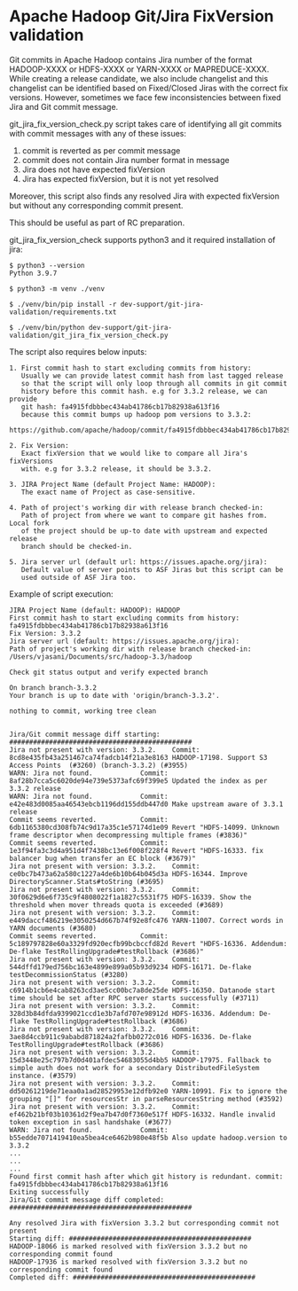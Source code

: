 <!--
Licensed to the Apache Software Foundation (ASF) under one or more
contributor license agreements.  See the NOTICE file distributed with
this work for additional information regarding copyright ownership.
The ASF licenses this file to You under the Apache License, Version 2.0
(the "License"); you may not use this file except in compliance with
the License.  You may obtain a copy of the License at

http://www.apache.org/licenses/LICENSE-2.0

Unless required by applicable law or agreed to in writing, software
distributed under the License is distributed on an "AS IS" BASIS,
WITHOUT WARRANTIES OR CONDITIONS OF ANY KIND, either express or implied.
See the License for the specific language governing permissions and
limitations under the License.
-->

Apache Hadoop Git/Jira FixVersion validation
============================================================

Git commits in Apache Hadoop contains Jira number of the format
HADOOP-XXXX or HDFS-XXXX or YARN-XXXX or MAPREDUCE-XXXX.
While creating a release candidate, we also include changelist
and this changelist can be identified based on Fixed/Closed Jiras
with the correct fix versions. However, sometimes we face few
inconsistencies between fixed Jira and Git commit message.

git_jira_fix_version_check.py script takes care of
identifying all git commits with commit
messages with any of these issues:

1. commit is reverted as per commit message
2. commit does not contain Jira number format in message
3. Jira does not have expected fixVersion
4. Jira has expected fixVersion, but it is not yet resolved

Moreover, this script also finds any resolved Jira with expected
fixVersion but without any corresponding commit present.

This should be useful as part of RC preparation.

git_jira_fix_version_check supports python3 and it required
installation of jira:

```
$ python3 --version
Python 3.9.7

$ python3 -m venv ./venv

$ ./venv/bin/pip install -r dev-support/git-jira-validation/requirements.txt

$ ./venv/bin/python dev-support/git-jira-validation/git_jira_fix_version_check.py

```

The script also requires below inputs:
```
1. First commit hash to start excluding commits from history:
   Usually we can provide latest commit hash from last tagged release
   so that the script will only loop through all commits in git commit
   history before this commit hash. e.g for 3.3.2 release, we can provide
   git hash: fa4915fdbbbec434ab41786cb17b82938a613f16
   because this commit bumps up hadoop pom versions to 3.3.2:
   https://github.com/apache/hadoop/commit/fa4915fdbbbec434ab41786cb17b82938a613f16

2. Fix Version:
   Exact fixVersion that we would like to compare all Jira's fixVersions
   with. e.g for 3.3.2 release, it should be 3.3.2.

3. JIRA Project Name (default Project Name: HADOOP):
   The exact name of Project as case-sensitive.

4. Path of project's working dir with release branch checked-in:
   Path of project from where we want to compare git hashes from. Local fork
   of the project should be up-to date with upstream and expected release
   branch should be checked-in.

5. Jira server url (default url: https://issues.apache.org/jira):
   Default value of server points to ASF Jiras but this script can be
   used outside of ASF Jira too.
```


Example of script execution:
```
JIRA Project Name (default: HADOOP): HADOOP
First commit hash to start excluding commits from history: fa4915fdbbbec434ab41786cb17b82938a613f16
Fix Version: 3.3.2
Jira server url (default: https://issues.apache.org/jira):
Path of project's working dir with release branch checked-in: /Users/vjasani/Documents/src/hadoop-3.3/hadoop

Check git status output and verify expected branch

On branch branch-3.3.2
Your branch is up to date with 'origin/branch-3.3.2'.

nothing to commit, working tree clean


Jira/Git commit message diff starting: ##############################################
Jira not present with version: 3.3.2. 	 Commit: 8cd8e435fb43a251467ca74fadcb14f21a3e8163 HADOOP-17198. Support S3 Access Points  (#3260) (branch-3.3.2) (#3955)
WARN: Jira not found. 			 Commit: 8af28b7cca5c6020de94e739e5373afc69f399e5 Updated the index as per 3.3.2 release
WARN: Jira not found. 			 Commit: e42e483d0085aa46543ebcb1196dd155ddb447d0 Make upstream aware of 3.3.1 release
Commit seems reverted. 			 Commit: 6db1165380cd308fb74c9d17a35c1e57174d1e09 Revert "HDFS-14099. Unknown frame descriptor when decompressing multiple frames (#3836)"
Commit seems reverted. 			 Commit: 1e3f94fa3c3d4a951d4f7438bc13e6f008f228f4 Revert "HDFS-16333. fix balancer bug when transfer an EC block (#3679)"
Jira not present with version: 3.3.2. 	 Commit: ce0bc7b473a62a580c1227a4de6b10b64b045d3a HDFS-16344. Improve DirectoryScanner.Stats#toString (#3695)
Jira not present with version: 3.3.2. 	 Commit: 30f0629d6e6f735c9f4808022f1a1827c5531f75 HDFS-16339. Show the threshold when mover threads quota is exceeded (#3689)
Jira not present with version: 3.3.2. 	 Commit: e449daccf486219e3050254d667b74f92e8fc476 YARN-11007. Correct words in YARN documents (#3680)
Commit seems reverted. 			 Commit: 5c189797828e60a3329fd920ecfb99bcbccfd82d Revert "HDFS-16336. Addendum: De-flake TestRollingUpgrade#testRollback (#3686)"
Jira not present with version: 3.3.2. 	 Commit: 544dffd179ed756bc163e4899e899a05b93d9234 HDFS-16171. De-flake testDecommissionStatus (#3280)
Jira not present with version: 3.3.2. 	 Commit: c6914b1cb6e4cab8263cd3ae5cc00bc7a8de25de HDFS-16350. Datanode start time should be set after RPC server starts successfully (#3711)
Jira not present with version: 3.3.2. 	 Commit: 328d3b84dfda9399021ccd1e3b7afd707e98912d HDFS-16336. Addendum: De-flake TestRollingUpgrade#testRollback (#3686)
Jira not present with version: 3.3.2. 	 Commit: 3ae8d4ccb911c9ababd871824a2fafbb0272c016 HDFS-16336. De-flake TestRollingUpgrade#testRollback (#3686)
Jira not present with version: 3.3.2. 	 Commit: 15d3448e25c797b7d0d401afdec54683055d4bb5 HADOOP-17975. Fallback to simple auth does not work for a secondary DistributedFileSystem instance. (#3579)
Jira not present with version: 3.3.2. 	 Commit: dd50261219de71eaa0a1ad28529953e12dfb92e0 YARN-10991. Fix to ignore the grouping "[]" for resourcesStr in parseResourcesString method (#3592)
Jira not present with version: 3.3.2. 	 Commit: ef462b21bf03b10361d2f9ea7b47d0f7360e517f HDFS-16332. Handle invalid token exception in sasl handshake (#3677)
WARN: Jira not found. 			 Commit: b55edde7071419410ea5bea4ce6462b980e48f5b Also update hadoop.version to 3.3.2
...
...
...
Found first commit hash after which git history is redundant. commit: fa4915fdbbbec434ab41786cb17b82938a613f16
Exiting successfully
Jira/Git commit message diff completed: ##############################################

Any resolved Jira with fixVersion 3.3.2 but corresponding commit not present
Starting diff: ##############################################
HADOOP-18066 is marked resolved with fixVersion 3.3.2 but no corresponding commit found
HADOOP-17936 is marked resolved with fixVersion 3.3.2 but no corresponding commit found
Completed diff: ##############################################


```

